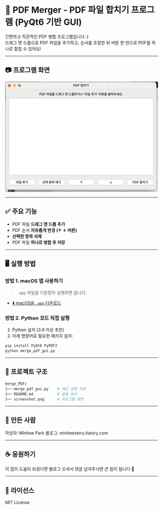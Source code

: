 # 📄 PDF Merger - PDF 파일 합치기 프로그램 (PyQt6 기반 GUI)

간편하고 직관적인 PDF 병합 프로그램입니다 :)  
드래그 앤 드롭으로 PDF 파일을 추가하고, 순서를 조정한 뒤 버튼 한 번으로 PDF를 하나로 합칠 수 있어요!

---

## 📷 프로그램 화면

![프로그램 화면](screenshot.png)

---

## ✅ 주요 기능

- PDF 파일 **드래그 앤 드롭 추가**
- PDF 순서 **자유롭게 변경 (↑ ↓ 버튼)**
- **선택한 항목 삭제**
- PDF 파일 **하나로 병합 후 저장**

---

## 🖥 실행 방법

### 방법 1. macOS 앱 사용하기

> `.app` 파일을 다운받아 실행하면 됩니다.

- [⬇️ macOS용 `.app` 다운로드](https://minheestory.tistory.com/23)  

### 방법 2. Python 코드 직접 실행

1. Python 설치 (3.9 이상 추천)
2. 아래 명령어로 필요한 패키지 설치:

```bash
pip install PyQt6 PyPDF2
python merge_pdf_gui.py
```

---

## 📁 프로젝트 구조

```bash
merge_PDF/
├── merge_pdf_gui.py    # 메인 실행 파일
├── README.md           # 설명 문서
├── screenshot.png      # 프로그램 화면
```

---

## 🙋 만든 사람

작성자: Minhee Park
블로그: minheestory.tistory.com

---

## ☕ 응원하기

이 앱이 도움이 되셨다면
블로그 오셔서 댓글 남겨주시면 큰 힘이 됩니다 💖

---

## 🔗 라이선스

MIT License



